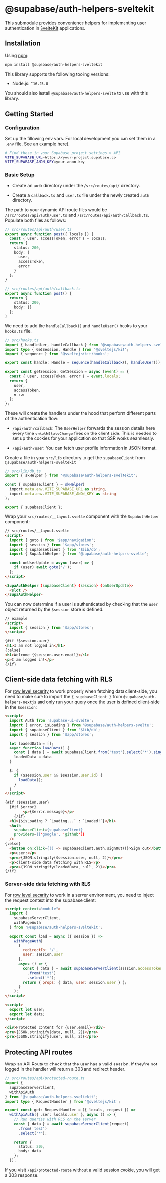 # @supabase/auth-helpers-sveltekit

This submodule provides convenience helpers for implementing user authentication in [SvelteKit](https://kit.svelte.dev/) applications.

## Installation

Using [npm](https://npmjs.org):

```sh
npm install @supabase/auth-helpers-sveltekit
```

This library supports the following tooling versions:

- Node.js: `^16.15.0`

You should also install `@supabase/auth-helpers-svelte` to use with this library.

## Getting Started

### Configuration

Set up the fillowing env vars. For local development you can set them in a `.env` file. See an example [here](../../examples/sveltekit/example.env)).

```bash
# Find these in your Supabase project settings > API
VITE_SUPABASE_URL=https://your-project.supabase.co
VITE_SUPABASE_ANON_KEY=your-anon-key
```

### Basic Setup

- Create an `auth` directory under the `/src/routes/api/` directory.

- Create a `callback.ts` and `user.ts` file under the newly created `auth` directory.

The path to your dynamic API route files would be `/src/routes/api/auth/user.ts` and `/src/routes/api/auth/callback.ts`. Populate both files as follows:

```ts
// src/routes/api/auth/user.ts
export async function post({ locals }) {
  const { user, accessToken, error } = locals;
  return {
    status: 200,
    body: {
      user,
      accessToken,
      error
    }
  };
}
```

```ts
// src/routes/api/auth/callback.ts
export async function post() {
  return {
    status: 200,
    body: {}
  };
}
```

We need to add the `handleCallback()` and `handleUser()` hooks to your `hooks.ts` file.

```ts
// src/hooks.ts
import { handleUser, handleCallback } from '@supabase/auth-helpers-sveltekit';
import type { GetSession, Handle } from '@sveltejs/kit';
import { sequence } from '@sveltejs/kit/hooks';

export const handle: Handle = sequence(handleCallback(), handleUser());

export const getSession: GetSession = async (event) => {
  const { user, accessToken, error } = event.locals;
  return {
    user,
    accessToken,
    error
  };
};
```

These will create the handlers under the hood that perform different parts of the authentication flow:

- `/api/auth/callback`: The `UserHelper` forwards the session details here every time `onAuthStateChange` fires on the client side. This is needed to set up the cookies for your application so that SSR works seamlessly.

- `/api/auth/user`: You can fetch user profile information in JSON format.

Create a file in your `src/lib` directory to get the `supabaseClient` from `@supabase/auth-helpers-sveltekit`

```ts
// src/lib/db.ts
import { skHelper } from '@supabase/auth-helpers-sveltekit';

const { supabaseClient } = skHelper(
  import.meta.env.VITE_SUPABASE_URL as string,
  import.meta.env.VITE_SUPABASE_ANON_KEY as string
);

export { supabaseClient };
```

Wrap your `src/routes/__layout.svelte` component with the `SupaAuthHelper` component:

```html
// src/routes/__layout.svelte
<script>
  import { goto } from '$app/navigation';
  import { session } from '$app/stores';
  import { supabaseClient } from '$lib/db';
  import { SupaAuthHelper } from '@supabase/auth-helpers-svelte';

  const onUserUpdate = async (user) => {
    if (user) await goto('/');
  };
</script>

<SupaAuthHelper {supabaseClient} {session} {onUserUpdate}>
  <slot />
</SupaAuthHelper>
```

You can now determine if a user is authenticated by checking that the `user` object returned by the `$session` store is defined.

```html
// example
<script>
  import { session } from '$app/stores';
</script>

{#if !$session.user}
<h1>I am not logged in</h1>
{:else}
<h1>Welcome {$session.user.email}</h1>
<p>I am logged in!</p>
{/if}
```

## Client-side data fetching with RLS

For [row level security](https://supabase.com/docs/learn/auth-deep-dive/auth-row-level-security) to work properly when fetching data client-side, you need to make sure to import the `{ supabaseClient }` from `@supabase/auth-helpers-nextjs` and only run your query once the user is defined client-side in the `$session`:

```html
<script>
  import Auth from 'supabase-ui-svelte';
  import { error, isLoading } from '@supabase/auth-helpers-svelte';
  import { supabaseClient } from '$lib/db';
  import { session } from '$app/stores';

  let loadedData = [];
  async function loadData() {
    const { data } = await supabaseClient.from('test').select('*').single();
    loadedData = data
  }

  $: {
    if ($session.user && $session.user.id) {
      loadData();
    }
  }
</script>

{#if !$session.user}
  {#if $error}
		<p>{$error.message}</p>
	{/if}
  <h1>{$isLoading ? `Loading...` : `Loaded!`}</h1>
  <Auth
    supabaseClient={supabaseClient}
    providers={['google', 'github']}
  />
{:else}
  <button on:click={() => supabaseClient.auth.signOut()}>Sign out</button>
  <p>user:</p>
  <pre>{JSON.stringify($session.user, null, 2)}</pre>
  <p>client-side data fetching with RLS</p>
  <pre>{JSON.stringify(loadedData, null, 2)}</pre>
{/if}
```

### Server-side data fetching with RLS

For [row level security](https://supabase.com/docs/learn/auth-deep-dive/auth-row-level-security) to work in a server environment, you need to inject the request context into the supabase client:

```html
<script context="module">
  import {
    supabaseServerClient,
    withPageAuth
  } from '@supabase/auth-helpers-sveltekit';

  export const load = async ({ session }) =>
    withPageAuth(
      {
        redirectTo: '/',
        user: session.user
      },
      async () => {
        const { data } = await supabaseServerClient(session.accessToken)
          .from('test')
          .select('*');
        return { props: { data, user: session.user } };
      }
    );
</script>

<script>
  export let user;
  export let data;
</script>

<div>Protected content for {user.email}</div>
<pre>{JSON.stringify(data, null, 2)}</pre>
<pre>{JSON.stringify(user, null, 2)}</pre>
```

## Protecting API routes

Wrap an API Route to check that the user has a valid session. If they're not logged in the handler will return a
303 and redirect header.

```ts
// src/routes/api/protected-route.ts
import {
  supabaseServerClient,
  withApiAuth
} from '@supabase/auth-helpers-sveltekit';
import type { RequestHandler } from '@sveltejs/kit';

export const get: RequestHandler = ({ locals, request }) =>
  withApiAuth({ user: locals.user }, async () => {
    // Run queries with RLS on the server
    const { data } = await supabaseServerClient(request)
      .from('test')
      .select('*');

    return {
      status: 200,
      body: data
    };
  });
```

If you visit `/api/protected-route` without a valid session cookie, you will get a 303 response.
